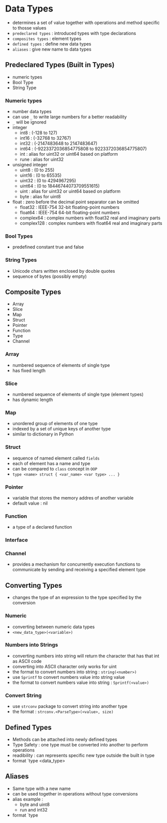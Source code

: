 # Data Types
- determines a set of value together with operations and method specific to thosse values
- `predeclared types` : introduced types with type declarations
- `composites types` : element types
- `defined types` : define new data types
- `aliases` : give new name to data types

## Predeclared Types (Built in Types)
- numeric types
- Bool Type
- String Type

### Numeric types
- number data types
- can use `_` to write large numbers for a better readability
- `_` will be ignored
- integer
    - int8 : (-128 to 127)
    - int16 : (-32768 to 32767)
    - int32 : (-2147483648 to 2147483647)
    - int64 : (-9223372036854775808 to 9223372036854775807)
    - int : alias for uint32 or uint64 based on platform
    - rune : alias for uint32
- unsigned integer
    - uint8 : (0 to 255)
    - uint16 : (0 to 65535)
    - uint32 : (0 to 4294967295)
    - uint64 : (0 to 18446744073709551615)
    - uint : alias for uint32 or uint64 based on platform
    - byte : alias for uint8
- float : zero before the decimal point separator can be omitted
    - float32 : IEEE-754 32-bit floating-point numbers
    - float64 : IEEE-754 64-bit floating-point numbers
    - complex64 : complex numbers with float32 real and imaginary parts
    - complex128 : complex numbers with float64 real and imaginary parts

### Bool Types
- predefined constant true and false

### String Types
- Unicode chars written enclosed by double quotes
- sequence of bytes (possibly empty)

## Composite Types
- Array
- Slice
- Map
- Struct
- Pointer
- Function
- Type
- Channel

### Array
- numbered sequence of elements of single type
- has fixed length

### Slice
- numbered sequence of elements of single type (element types)
- has dynamic length

### Map
- unordered group of elements of one type
- indexed by a set of unique keys of another type
- similar to dictionary in Python

### Struct
- sequence of named element called `fields`
- each of element has a name and type
- can be compared to `class` concept in `OOP`
- `type <name> struct { <var_name> <var type> ... }`

### Pointer
- variable that stores the memory addres of another variable
- default value : nil

### Function
- a type of a declared function

### Interface

### Channel
- provides a mechanism for concurrently execution functions to communicate by sending and receiving a specified element type

## Converting Types
- changes the type of an expression to the type specified by the conversion

### Numeric
- converting between numeric data types
- `<new_data_type>(<variable>)`

### Numbers into Strings
- converting numbers into string will return the character that has that int as ASCII code
- converting into ASCII character only works for uint
- the format to convert numbers into string : `string(<number>)`
- use `Sprintf` to convert numbers value into string value
- the format to convert numbers value into string : `Sprintf(<value>)`

### Convert String
- use `strconv` package to convert string into another type
- the format : `strconv.<ParseType>(<value>, size)`

## Defined Types
- Methods can be attached into newly defined types
- Type Safety : one type must be converted into another to perform operations
- readibility : can represents specific new type outside the built in type
- format `type <name> <data_type>

## Aliases
- Same type with a new name
- can be used together in operations without type conversions
- alias example :
    - byte and uint8
    - run and int32
- format `type <T1> <T2>